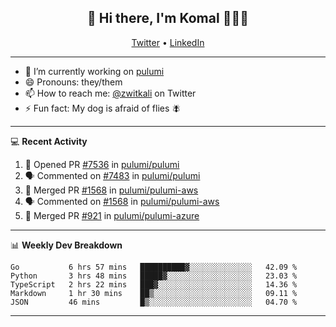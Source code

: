 <h2 align="center"> 👋 Hi there, I'm Komal 🧑🏾‍💻 </h2>
<p align="center">
    <a href="https://twitter.com/zwitkali">Twitter</a> •
    <a href="https://www.linkedin.com/in/komal-ali/">LinkedIn</a>
</p>

--------

- 🔭 I’m currently working on [pulumi](https://github.com/pulumi/pulumi)
- 😄 Pronouns: they/them
- 📫 How to reach me: [@zwitkali](https://twitter.com/zwitkali) on Twitter
- ⚡ Fun fact: My dog is afraid of flies 🪰

--------
💻 **Recent Activity**

<!--START_SECTION:activity-->
1. 💪 Opened PR [#7536](https://github.com/pulumi/pulumi/pull/7536) in [pulumi/pulumi](https://github.com/pulumi/pulumi)
2. 🗣 Commented on [#7483](https://github.com/pulumi/pulumi/issues/7483) in [pulumi/pulumi](https://github.com/pulumi/pulumi)
3. 🎉 Merged PR [#1568](https://github.com/pulumi/pulumi-aws/pull/1568) in [pulumi/pulumi-aws](https://github.com/pulumi/pulumi-aws)
4. 🗣 Commented on [#1568](https://github.com/pulumi/pulumi-aws/issues/1568) in [pulumi/pulumi-aws](https://github.com/pulumi/pulumi-aws)
5. 🎉 Merged PR [#921](https://github.com/pulumi/pulumi-azure/pull/921) in [pulumi/pulumi-azure](https://github.com/pulumi/pulumi-azure)
<!--END_SECTION:activity-->

--------

📊 **Weekly Dev Breakdown**
<!--START_SECTION:waka-->
```text
Go           6 hrs 57 mins   ██████████▓░░░░░░░░░░░░░░   42.09 % 
Python       3 hrs 48 mins   █████▓░░░░░░░░░░░░░░░░░░░   23.03 % 
TypeScript   2 hrs 22 mins   ███▓░░░░░░░░░░░░░░░░░░░░░   14.36 % 
Markdown     1 hr 30 mins    ██▒░░░░░░░░░░░░░░░░░░░░░░   09.11 % 
JSON         46 mins         █▒░░░░░░░░░░░░░░░░░░░░░░░   04.70 % 
```
<!--END_SECTION:waka-->

--------